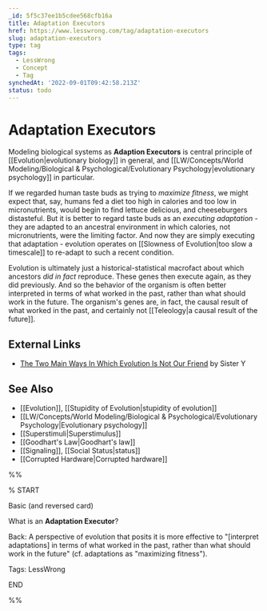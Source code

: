 ```yaml
---
_id: 5f5c37ee1b5cdee568cfb16a
title: Adaptation Executors
href: https://www.lesswrong.com/tag/adaptation-executors
slug: adaptation-executors
type: tag
tags:
  - LessWrong
  - Concept
  - Tag
synchedAt: '2022-09-01T09:42:58.213Z'
status: todo
---
```


# Adaptation Executors

Modeling biological systems as **Adaption Executors** is central principle of [[Evolution|evolutionary biology]] in general, and [[LW/Concepts/World Modeling/Biological & Psychological/Evolutionary Psychology|evolutionary psychology]] in particular.

If we regarded human taste buds as trying to *maximize fitness*, we might expect that, say, humans fed a diet too high in calories and too low in micronutrients, would begin to find lettuce delicious, and cheeseburgers distasteful. But it is better to regard taste buds as an *executing adaptation* \- they are adapted to an ancestral environment in which calories, not micronutrients, were the limiting factor. And now they are simply executing that adaptation - evolution operates on [[Slowness of Evolution|too slow a timescale]] to re-adapt to such a recent condition.

Evolution is ultimately just a historical-statistical macrofact about which ancestors *did in fact* reproduce. These genes then execute again, as they did previously. And so the behavior of the organism is often better interpreted in terms of what worked in the past, rather than what should work in the future. The organism's genes are, in fact, the causal result of what worked in the past, and certainly not [[Teleology|a causal result of the future]].

## External Links

- [The Two Main Ways In Which Evolution Is Not Our Friend](http://theviewfromhell.blogspot.com/2011/05/two-main-ways-in-which-evolution-is-not.html) by Sister Y

## See Also

- [[Evolution]], [[Stupidity of Evolution|stupidity of evolution]]
- [[LW/Concepts/World Modeling/Biological & Psychological/Evolutionary Psychology|Evolutionary psychology]]
- [[Superstimuli|Superstimulus]]
- [[Goodhart's Law|Goodhart's law]]
- [[Signaling]], [[Social Status|status]]
- [[Corrupted Hardware|Corrupted hardware]]

%%

% START

Basic (and reversed card)

What is an **Adaptation Executor**?

Back: A perspective of evolution that posits it is more effective to "[interpret adaptations] in terms of what worked in the past, rather than what should work in the future" (cf. adaptations as "maximizing fitness").

Tags: LessWrong

END

%%
